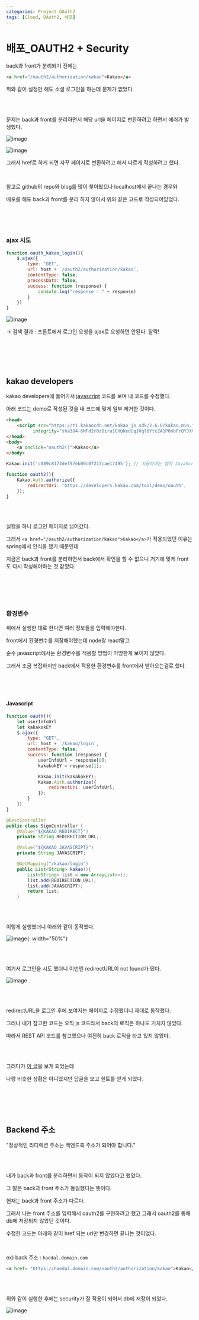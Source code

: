 ```yaml
---
categories: Project OAuth2
tags: [Cloud, OAuth2, 배포]
---
```


# 배포_OAUTH2 + Security   
back과 front가 분리되기 전에는 
```html
<a href="/oauth2/authorization/kakao">Kakao</a>
```
위와 같이 설정만 해도 소셜 로그인을 하는데 문제가 없었다.

<br><br>

문제는 back과 front를 분리하면서 해당 url을 페이지로 변환하려고 하면서 에러가 발생했다.

![image](https://github.com/haedal-uni/haedal-uni.github.io/assets/74857364/3d33fc0f-2fdf-4be4-92d1-dbea36e13c43)

![image](https://github.com/haedal-uni/haedal-uni.github.io/assets/74857364/6e07c682-f5ca-41d7-8895-9e2d6d2461a6)

그래서 href로 하게 되면 자꾸 페이지로 변환하려고 해서 다르게 작성하려고 했다.

<br>

참고로 github의 repo와 blog를 많이 찾아봤으나 localhost에서 끝나는 경우와 

배포를 해도 back과 front를 분리 하지 않아서 위와 같은 코드로 작성되어있었다. 

<br><br><br>

### ajax 시도 
```js
function oauth_kakao_login(){
    $.ajax({
        type: "GET",
        url: host + `/oauth2/authorization/kakao`,
        contentType: false,
        processData: false,
        success: function (response) {
            console.log("response : " + response)
        }
    })
}
```
![image](https://github.com/haedal-uni/haedal-uni.github.io/assets/74857364/db93967e-2e2f-4aa5-9c7f-9f7d4b51806c)

→ 검색 결과 : 프론트에서 로그인 요청을 ajax로 요청하면 안된다. 탈락!

<br><br><br><br> 

## kakao developers

kakao developers에 들어가서 [javascript](https://developers.kakao.com/tool/demo/login/login) 코드를 보며 내 코드를 수정했다.

아래 코드는 demo로 작성된 것을 내 코드에 맞게 일부 제거한 것이다.    

```html
<head>
    <script src="https://t1.kakaocdn.net/kakao_js_sdk/2.6.0/kakao.min.js"
          integrity="sha384-6MFdIr0zOira1CHQkedUqJVql0YtcZA1P0nbPrQYJXVJZUkTk/oX4U9GhUIs3/z8" crossorigin="anonymous"></script>
</head>
<body>
    <a onclick="oauth2()">Kakao</a>
</body>
```
```js
Kakao.init('c089c8172def97eb00c07217cae17495'); // 사용하려는 앱의 JavaScript 키 입력

function oauth2(){
    Kakao.Auth.authorize({
        redirectUri: 'https://developers.kakao.com/tool/demo/oauth',
    });
}
```
<br><br>

실행을 하니 로그인 페이지로 넘어갔다.

그래서 `<a href="/oauth2/authorization/kakao">Kakao</a>`가 적용되었던 이유는 spring에서 인식을 했기 때문인데

지금은 back과 front를 분리하면서 back에서 확인을 할 수 없으니 거기에 맞게 front도 다시 작성해야하는 것 같았다.   

<br><br><br><br>

### 환경변수
위에서 실행한 대로 한다면 여러 정보들을 입력해야한다.

front에서 환경변수를 저장해야했는데 node랑 react말고 

순수 javascript에서는 환경변수를 적용할 방법이 마땅한게 보이지 않았다.

그래서 조금 복잡하지만 back에서 적용한 환경변수를 front에서 받아오는걸로 했다.

<br><br><br>

#### Javascript
```js
function oauth(){
    let userInfoUrl
    let kakakokEY
    $.ajax({
        type: "GET",
        url: host + `/kakao/login`,
        contentType: false,
        success: function (response) {
            userInfoUrl = response[0];
            kakakokEY = response[1];

            Kakao.init(kakakokEY);
            Kakao.Auth.authorize({
                redirectUri: userInfoUrl,
            });
        }
    })
}
```
```java
@RestController
public class SignController {
    @Value("${KAKAO_REDIRECT}")
    private String REDIRECTION_URL;

    @Value("${KAKAO_JAVASCRIPT}")
    private String JAVASCRIPT;

    @GetMapping("/kakao/login")
    public List<String> kakao(){
        List<String> list = new ArrayList<>();
        list.add(REDIRECTION_URL);
        list.add(JAVASCRIPT);
        return list;
    }
```

<br><br>

이렇게 실행했더니 아래와 같이 동작했다.

![image](https://github.com/haedal-uni/haedal-uni.github.io/assets/74857364/43c56993-5c3b-4b66-96ea-7b8cb5e45814){: width="50%"}    

<br><br>

여기서 로그인을 시도 했더니 이번엔 redirectURL이 not found가 떴다.   

![image](https://github.com/haedal-uni/haedal-uni.github.io/assets/74857364/a22ca105-1b4d-4ae0-b8f8-e6983b1fb567)

<br><br>

redirectURL을 로그인 후에 보여지는 페이지로 수정했더니 제대로 동작했다.

그러나 내가 참고한 코드는 오직 js 코드라서 back의 로직은 하나도 거치지 않았다.   

따라서 REST API 코드를 참고했으나 여전히 back 로직을 타고 있지 않았다.

<br><br>

그러다가 [이 글](https://devtalk.kakao.com/t/front-oauth2-authorization-kakao/133746/2)을 보게 되었는데

나랑 비슷한 상황은 아니었지만 답글을 보고 힌트를 얻게 되었다.

<br><br><br><br>

## Backend 주소
"정상적인 리디렉션 주소는 백엔드측 주소가 되어야 합니다."

<br><br>

내가 back과 front를 분리하면서 동작이 되지 않았다고 했었다. 

그 말은 back과 front 주소가 동일했다는 뜻이다.

현재는 back과 front 주소가 다르다. 

그래서 나는 front 주소를 입력해서 oauth2를 구현하려고 했고 그래서 oauth2를 통해 db에 저장되지 않았던 것이다.

수정한 코드는 아래와 같이 href 되는 url만 변경하면 끝나는 것이었다.

<br>

ex) back 주소 : `haedal.domain.com`
```html
<a href= "https://haedal.domain.com/oauth2/authorization/kakao">Kakao</a>
```

<br><br>

위와 같이 실행한 후에는 security가 잘 적용이 되어서 db에 저장이 되었다.   

![image](https://github.com/haedal-uni/haedal-uni.github.io/assets/74857364/c6a6e3bc-aaa4-4caa-8f08-11ca2c1402d8)
